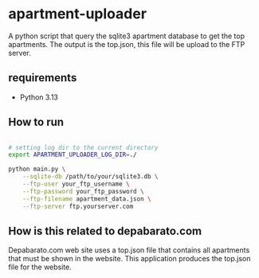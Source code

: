 # apartment-uploader

A python script that query the sqlite3 apartment database to get the top apartments. The output is the
top.json, this file will be upload to the FTP server.

## requirements

- Python 3.13

## How to run

```bash

# setting log dir to the current directory
export APARTMENT_UPLOADER_LOG_DIR=./

python main.py \
    --sqlite-db /path/to/your/sqlite3.db \
    --ftp-user your_ftp_username \
    --ftp-password your_ftp_password \
    --ftp-filename apartment_data.json \
    --ftp-server ftp.yourserver.com
```

## How is this related to depabarato.com

Depabarato.com web site uses a top.json file that contains all apartments that must be shown in the website.
This application produces the top.json file for the website.